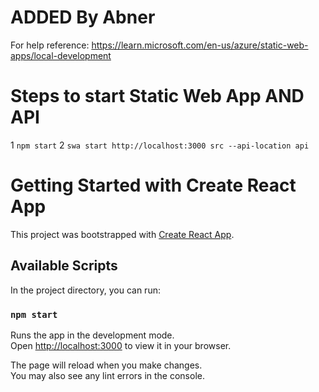 # ADDED By Abner
For help reference: https://learn.microsoft.com/en-us/azure/static-web-apps/local-development 

# Steps to start Static Web App AND API
1 `npm start`
2 `swa start http://localhost:3000 src --api-location api`

# Getting Started with Create React App

This project was bootstrapped with [Create React App](https://github.com/facebook/create-react-app).

## Available Scripts

In the project directory, you can run:

### `npm start`

Runs the app in the development mode.\
Open [http://localhost:3000](http://localhost:3000) to view it in your browser.

The page will reload when you make changes.\
You may also see any lint errors in the console.
